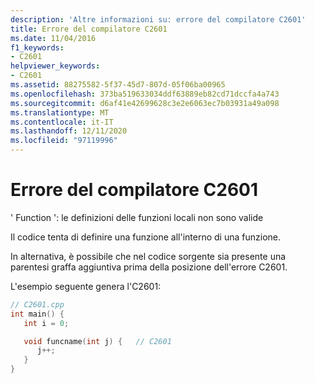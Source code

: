 ```yaml
---
description: 'Altre informazioni su: errore del compilatore C2601'
title: Errore del compilatore C2601
ms.date: 11/04/2016
f1_keywords:
- C2601
helpviewer_keywords:
- C2601
ms.assetid: 88275582-5f37-45d7-807d-05f06ba00965
ms.openlocfilehash: 373ba519633034ddf63889eb82cd71dccfa4a743
ms.sourcegitcommit: d6af41e42699628c3e2e6063ec7b03931a49a098
ms.translationtype: MT
ms.contentlocale: it-IT
ms.lasthandoff: 12/11/2020
ms.locfileid: "97119996"
---
```

# <a name="compiler-error-c2601"></a>Errore del compilatore C2601

' Function ': le definizioni delle funzioni locali non sono valide

Il codice tenta di definire una funzione all'interno di una funzione.

In alternativa, è possibile che nel codice sorgente sia presente una parentesi graffa aggiuntiva prima della posizione dell'errore C2601.

L'esempio seguente genera l'C2601:

```cpp
// C2601.cpp
int main() {
   int i = 0;

   void funcname(int j) {   // C2601
      j++;
   }
}
```

